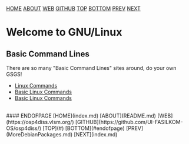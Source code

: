 ---
---

[HOME](index.md)
[ABOUT](README.md)
[WEB](https://osp4diss.vlsm.org/)
[GITHUB](https://github.com/UI-FASILKOM-OS/osp4diss/)
[TOP](#)
[BOTTOM](#endofpage)
[PREV](MoreDebianPackages.md)
[NEXT](index.md)

# Welcome to GNU/Linux

## Basic Command Lines

There are so many "Basic Command Lines" sites around, do your own GSGS! 

* [Linux Commands](https://linuxconfig.org/linux-commands)
* [Basic Linux Commands](https://hackr.io/blog/basic-linux-commands/)
* [Basic Linux Commands](https://linuxize.com/post/basic-linux-commands/)

<br>
#### ENDOFPAGE
[HOME](index.md)
[ABOUT](README.md)
[WEB](https://osp4diss.vlsm.org/)
[GITHUB](https://github.com/UI-FASILKOM-OS/osp4diss/)
[TOP](#)
[BOTTOM](#endofpage)
[PREV](MoreDebianPackages.md)
[NEXT](index.md)
<br>

